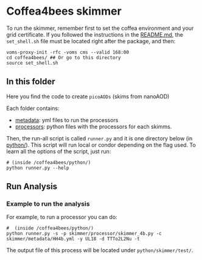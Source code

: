 # Coffea4bees skimmer

To run the skimmer, remember first to set the coffea environment and your grid certificate. If you followed the instructions in the [README.md](../../README.md), the `set_shell.sh` file must be located right after the package, and then:
```
voms-proxy-init -rfc -voms cms --valid 168:00
cd coffea4bees/ ## Or go to this directory
source set_shell.sh
```

## In this folder

Here you find the code to create `picoAODs` (skims from nanoAOD)

Each folder contains:
 - [metadata](./metadata/): yml files to run the processors
 - [processors](./processors/): python files with the processors for each skimms.

Then, the run-all script is called `runner.py` and it is one directory below (in [python/](../../python/)). This script will run local or condor depending on the flag used. To learn all the options of the script, just run:
```
# (inside /coffea4bees/python/)
python runner.py --help
```

## Run Analysis

### Example to run the analysis

For example, to run a processor you can do:
```
#  (inside /coffea4bees/python/)
python runner.py -s -p skimmer/processor/skimmer_4b.py -c skimmer/metadata/HH4b.yml -y UL18 -d TTTo2L2Nu -t
```

The output file of this process will be located under `python/skimmer/test/`.
